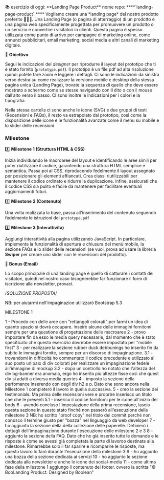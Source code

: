 <aside>
📚 esercizio di oggi: **Landing Page Product**
nome repo: ****`landing-page-product`
****
Vogliamo creare una *landing page* del nostro prodotto preferito 👩🏻‍💻.
Una Landing Page (o pagina di atterraggio) di un prodotto è una pagina web specificamente progettata per promuovere un prodotto o un servizio e convertire i visitatori in clienti. Questa pagina è spesso utilizzata come punto di arrivo per campagne di marketing online, come annunci pubblicitari, email marketing, social media e altri canali di marketing digitale.

🎯 **Obiettivo**

Segui le indicazioni del *designer* per riprodurre il layout del prototipo che ti è stato fornito (`prototype.pdf`). Il prototipo è un file pdf ad alta risoluzione quindi potete fare zoom e leggere i dettagli. Ci sono le indicazioni da sinistra verso destra su come realizzare la versione mobile e desktop della stessa pagina unica (Landing Page), trovate la sequenza di quello che deve essere mostrato a schermo come se stesse navigando con il dito o con il mouse dall’alto verso il basso. Ci sono inoltre le indicazioni per i colori e la tipografia.

Nella stessa cartella ci sono anche le icone (SVG) e due gruppi di testi (Recensioni e FAQs), il resto va estrapolato dal prototipo, così come la disposizione delle icone e le funzionalità avanzate come il menu su mobile e lo slider delle recensioni

### Milestone

1️⃣ **Milestone 1 (Struttura HTML & CSS)**

Inizia individuando le macroaree del layout e identificando le aree simili per poter riutilizzare il codice, garantendo una struttura HTML semplice e semantica. Passa poi al CSS, riproducendo fedelmente il layout assegnato per posizionare gli elementi affiancati. Crea classi riutilizzabili per mantenere il codice ordinato e ridurre la duplicazione. Infine, assicurati che il codice CSS sia pulito e facile da mantenere per facilitare eventuali aggiornamenti futuri.

2️⃣ **Milestone 2 (Contenuto)**

Una volta realizzata la base, passa all'inserimento del contenuto seguendo fedelmente le istruzioni del `prototype.pdf`

3️⃣ **Milestone 3 (Interattività)**

Aggiungi interattività alla pagina utilizzando JavaScript. In particolare, implementa la funzionalità di apertura e chiusura del menù mobile, la sezione FAQs e lo slider delle recensioni (se vuoi, prova ad usare la libreria **Swiper** per creare uno slider con le recensioni del prodotto).

🌟 **Bonus (Email)**

Lo scopo principale di una landing page è quello di catturare i contatti dei visitatori, quindi nel nostro caso bisognerebbe far funzionare il form di iscrizione alla newsletter, provaci.

</aside>

/*SOLUZIONE PROPOSTA*/

NB: per aiutarmi nell'impaginazioe utilizzarò Bootstrap 5.3

MILESTONE 1

1 - Procedo con delle aree con "rettangoli colorati" per farmi un idea di quanto spazio si dovrà occupare. Inseirò alcune delle immagini fornitomi sempre per una questione di progettazione delle macroaree
2 - provo impostare fin da esso le media query necessarie, dal momento che è stato specificato che questo esercizio dovrebbe essere impostato per "mobile first"
3 - per realizzare la sezione rubber duck debbunings ho inserito fin da subito le immagini fornite, sempre per un discorso di impaginazione.
3.1 - trovandomi in difficoltà ho commentato il codice precedente e utilizzato al suo posto un paio di div colorati per realizzare un impaginazione fedele all'immagine di mockup
3.2 - dopo un controllo ho notato che l'altezza del div bg-banner era anomala, ergo ho inserito più altezze fisse così che quest div si adatti a diversa media queries
4 - imposto la sezione della perfomance inserendo con degli div h2 e p. Dato che sono ancora nella Milestone 1 completerò il lavoro in quella successiva.
5 - creo la sezione dei testimonials. Ma prima delle recensioni vere e proprire inserisco un titolo che che le presenti
5.1 - inserico il codice fornitomi per le icone all'inizio del body
6 - avendo concluso l'impostazione della prima recensione, lascio questa sezione in questo stato finché non passerò all'esecuzione della milestone 3
    NB: ho scritto "proof copy" nel titolo del commit perché non conosco il termine giusto per "bozza" nel linguaggio da web developer
7 - ho aggiunto la sezione della della collezione delle paperelle. Definierò i dettagli dell'impaginazione durante l'esecuzione delle milestone 2 e 3
8 - aggiunto la sezione della FAQ. Dato che ho già inserito tutte le domande e le risposte è come se avessi già completata la parte di lavoroo destinata alla milestone. Rimarrebbe solo il far sparire e ricomparire le risposte, ma questo lavoro lo farò durante l'esecuzione della milestone 3
9 - ho aggiunto una bozza della sezione dedicata ai servizi
10 - ho aggiunto le sezione dedicata alla newsletter e anche le icone dei social-media
11 - come ultima fase della milestone 1 aggiungo il contenuto del footer. ovvero la scritta "&copy; BooLanding Product. Designed by Boolean"